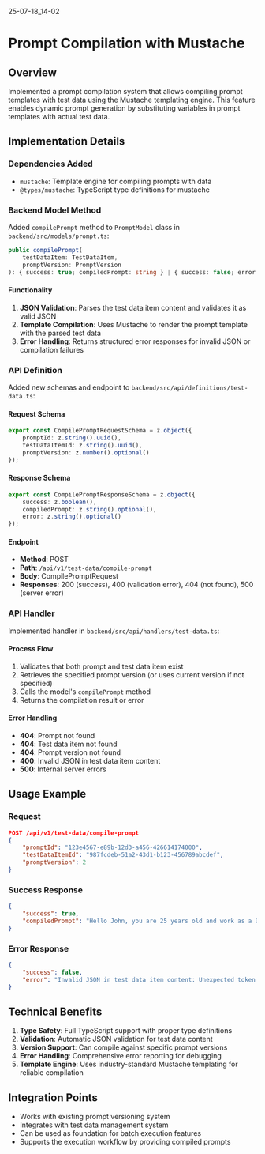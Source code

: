 25-07-18_14-02

# Prompt Compilation with Mustache

## Overview
Implemented a prompt compilation system that allows compiling prompt templates with test data using the Mustache templating engine. This feature enables dynamic prompt generation by substituting variables in prompt templates with actual test data.

## Implementation Details

### Dependencies Added
- `mustache`: Template engine for compiling prompts with data
- `@types/mustache`: TypeScript type definitions for mustache

### Backend Model Method
Added `compilePrompt` method to `PromptModel` class in `backend/src/models/prompt.ts`:

```typescript
public compilePrompt(
    testDataItem: TestDataItem, 
    promptVersion: PromptVersion
): { success: true; compiledPrompt: string } | { success: false; error: string }
```

#### Functionality
1. **JSON Validation**: Parses the test data item content and validates it as valid JSON
2. **Template Compilation**: Uses Mustache to render the prompt template with the parsed test data
3. **Error Handling**: Returns structured error responses for invalid JSON or compilation failures

### API Definition
Added new schemas and endpoint to `backend/src/api/definitions/test-data.ts`:

#### Request Schema
```typescript
export const CompilePromptRequestSchema = z.object({
    promptId: z.string().uuid(),
    testDataItemId: z.string().uuid(),
    promptVersion: z.number().optional()
});
```

#### Response Schema
```typescript
export const CompilePromptResponseSchema = z.object({
    success: z.boolean(),
    compiledPrompt: z.string().optional(),
    error: z.string().optional()
});
```

#### Endpoint
- **Method**: POST
- **Path**: `/api/v1/test-data/compile-prompt`
- **Body**: CompilePromptRequest
- **Responses**: 200 (success), 400 (validation error), 404 (not found), 500 (server error)

### API Handler
Implemented handler in `backend/src/api/handlers/test-data.ts`:

#### Process Flow
1. Validates that both prompt and test data item exist
2. Retrieves the specified prompt version (or uses current version if not specified)
3. Calls the model's `compilePrompt` method
4. Returns the compilation result or error

#### Error Handling
- **404**: Prompt not found
- **404**: Test data item not found
- **404**: Prompt version not found
- **400**: Invalid JSON in test data item content
- **500**: Internal server errors

## Usage Example

### Request
```json
POST /api/v1/test-data/compile-prompt
{
    "promptId": "123e4567-e89b-12d3-a456-426614174000",
    "testDataItemId": "987fcdeb-51a2-43d1-b123-456789abcdef",
    "promptVersion": 2
}
```

### Success Response
```json
{
    "success": true,
    "compiledPrompt": "Hello John, you are 25 years old and work as a Developer."
}
```

### Error Response
```json
{
    "success": false,
    "error": "Invalid JSON in test data item content: Unexpected token 'a' at position 1"
}
```

## Technical Benefits
1. **Type Safety**: Full TypeScript support with proper type definitions
2. **Validation**: Automatic JSON validation for test data content
3. **Version Support**: Can compile against specific prompt versions
4. **Error Handling**: Comprehensive error reporting for debugging
5. **Template Engine**: Uses industry-standard Mustache templating for reliable compilation

## Integration Points
- Works with existing prompt versioning system
- Integrates with test data management system
- Can be used as foundation for batch execution features
- Supports the execution workflow by providing compiled prompts
